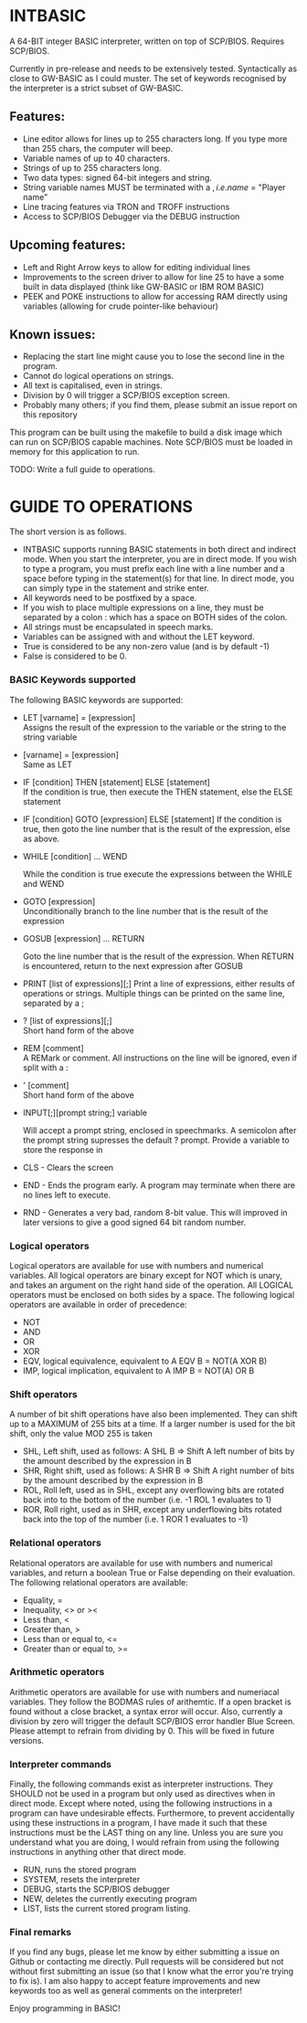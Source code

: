 # INTBASIC

A 64-BIT integer BASIC interpreter, written on top of SCP/BIOS. Requires SCP/BIOS.

Currently in pre-release and needs to be extensively tested. Syntactically as close to GW-BASIC as I could muster. 
The set of keywords recognised by the interpreter is a strict subset of GW-BASIC.

## Features:
- Line editor allows for lines up to 255 characters long. If you type more than 255 chars, the computer will beep.
- Variable names of up to 40 characters.
- Strings of up to 255 characters long.
- Two data types: signed 64-bit integers and string.
- String variable names MUST be terminated with a $, i.e. name$ = "Player name"
- Line tracing features via TRON and TROFF instructions
- Access to SCP/BIOS Debugger via the DEBUG instruction


## Upcoming features:
- Left and Right Arrow keys to allow for editing individual lines
- Improvements to the screen driver to allow for line 25 to have a some built in data displayed (think like GW-BASIC or IBM ROM BASIC)
- PEEK and POKE instructions to allow for accessing RAM directly using variables (allowing for crude pointer-like behaviour)


## Known issues:
- Replacing the start line might cause you to lose the second line in the program.
- Cannot do logical operations on strings.
- All text is capitalised, even in strings.
- Division by 0 will trigger a SCP/BIOS exception screen.
- Probably many others; if you find them, please submit an issue report on this repository


This program can be built using the makefile to build a disk image which can run on SCP/BIOS capable machines.
Note SCP/BIOS must be loaded in memory for this application to run.

TODO: Write a full guide to operations.
# GUIDE TO OPERATIONS
The short version is as follows. 
- INTBASIC supports running BASIC statements in both direct and indirect mode. 
   When you start the interpreter, you are in direct mode.
   If you wish to type a program, you must prefix each line with a line number and a space before typing in the statement(s) for that line. 
   In direct mode, you can simply type in the statement and strike enter.
- All keywords need to be postfixed by a space. 
- If you wish to place multiple expressions on a line, they must be separated by a colon : which has a space on BOTH sides of the colon.
- All strings must be encapsulated in speech marks.
- Variables can be assigned with and without the LET keyword.
- True is considered to be any non-zero value (and is by default -1)
- False is considered to be 0.

### BASIC Keywords supported
The following BASIC keywords are supported:

- LET [varname] = [expression]  
    Assigns the result of the expression to the variable or the string to the string variable
- [varname] = [expression]  
    Same as LET
- IF [condition] THEN [statement] ELSE [statement]  
    If the condition is true, then execute the THEN statement, else the ELSE statement
- IF [condition] GOTO [expression] ELSE [statement] 
    If the condition is true, then goto the line number that is the result of the expression, else as above.
- WHILE [condition] ... WEND  

    While the condition is true execute the expressions between the WHILE and WEND
- GOTO [expression]           
    Unconditionally branch to the line number that is the result of the expression
- GOSUB [expression] ... RETURN 

    Goto the line number that is the result of the expression. When RETURN is encountered, return to the next expression after GOSUB
- PRINT [list of expressions][;] 
    Print a line of expressions, either results of operations or strings. Multiple things can be printed on the same line, separated by a ;
- ? [list of expressions][;]     
    Short hand form of the above
- REM [comment]   
    A REMark or comment. All instructions on the line will be ignored, even if split with a :
- ' [comment]    
    Short hand form of the above
- INPUT[;][prompt string;] variable

    Will accept a prompt string, enclosed in speechmarks. A semicolon after the prompt string supresses the default ? prompt. 
    Provide a variable to store the response in
- CLS  - Clears the screen
- END  - Ends the program early. A program may terminate when there are no lines left to execute.
- RND  - Generates a very bad, random 8-bit value. This will improved in later versions to give a good signed 64 bit random number.

### Logical operators
Logical operators are available for use with numbers and numerical variables. All logical operators are binary except for NOT which is unary, and takes
an argument on the right hand side of the operation. All LOGICAL operators must be enclosed on both sides by a space.
The following logical operators are available in order of precedence:
- NOT
- AND
- OR
- XOR
- EQV, logical equivalence, equivalent to A EQV B = NOT(A XOR B)
- IMP, logical implication, equivalent to A IMP B = NOT(A) OR B

### Shift operators

A number of bit shift operations have also been implemented. They can shift up to a MAXIMUM of 255 bits at a time. 
If a larger number is used for the bit shift, only the value MOD 255 is taken
- SHL, Left shift, used as follows: A SHL B => Shift A left number of bits by the amount described by the expression in B
- SHR, Right shift, used as follows: A SHR B => Shift A right number of bits by the amount described by the expression in B
- ROL, Roll left, used as in SHL, except any overflowing bits are rotated back into to the bottom of the number (i.e. -1 ROL 1 evaluates to 1)
- ROR, Roll right, used as in SHR, except any underflowing bits rotated back into the top of the number (i.e. 1 ROR 1 evaluates to -1)

### Relational operators

Relational operators are available for use with numbers and numerical variables, and return a boolean True or False depending on their evaluation.
The following relational operators are available:
- Equality, =
- Inequality, <> or ><
- Less than, <
- Greater than, >
- Less than or equal to, <=
- Greater than or equal to, >=

### Arithmetic operators

Arithmetic operators are available for use with numbers and numeriacal variables. They follow the BODMAS rules of arithemtic. 
If a open bracket is found without a close bracket, a syntax error will occur.
Also, currently a division by zero will trigger the default SCP/BIOS error handler Blue Screen. Please attempt to refrain from dividing by 0.
This will be fixed in future versions.

### Interpreter commands

Finally, the following commands exist as interpreter instructions. They SHOULD not be used in a program but only used as directives when in direct mode.
Except where noted, using the following instructions in a program can have undesirable effects. Furthermore, to prevent accidentally using these 
instructions in a program, I have made it such that these instructions must be the LAST thing on any line. Unless you are sure you understand what you
are doing, I would refrain from using the following instructions in anything other that direct mode.

- RUN, runs the stored program
- SYSTEM, resets the interpreter
- DEBUG, starts the SCP/BIOS debugger
- NEW, deletes the currently executing program
- LIST, lists the current stored program listing.


### Final remarks
If you find any bugs, please let me know by either submitting a issue on Github or contacting me directly. 
Pull requests will be considered but not without first submitting an issue (so that I know what the error you're trying to fix is).
I am also happy to accept feature improvements and new keywords too as well as general comments on the interpreter!

Enjoy programming in BASIC!







